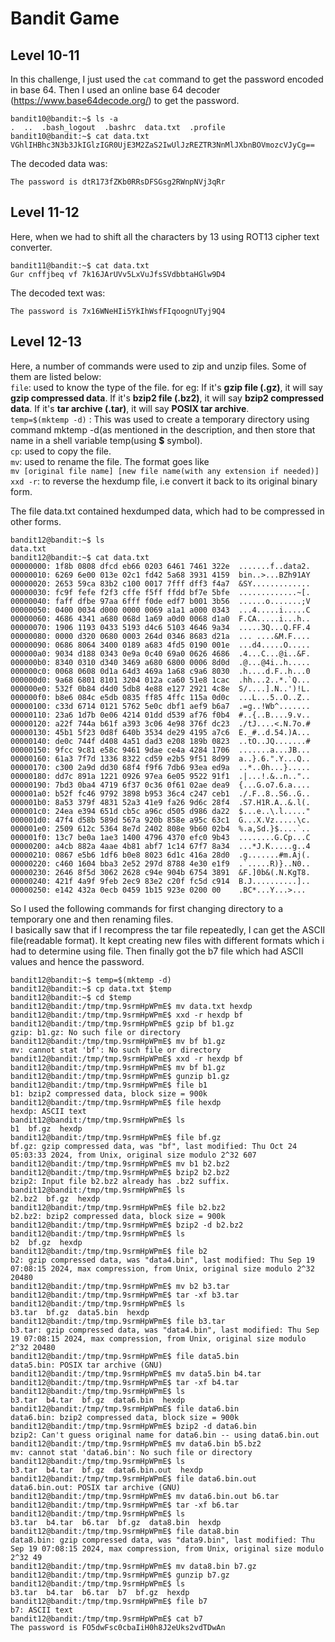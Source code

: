 # Bandit Game  

## Level 10-11  
In this challenge, I just used the `cat` command to get the password encoded in base 64. Then I used an online
base 64 decoder (https://www.base64decode.org/) to get the password.  
```
bandit10@bandit:~$ ls -a
.  ..  .bash_logout  .bashrc  data.txt  .profile
bandit10@bandit:~$ cat data.txt
VGhlIHBhc3N3b3JkIGlzIGR0UjE3M2ZaS2IwUlJzREZTR3NnMlJXbnBOVmozcVJyCg==
```
The decoded data was:  
```
The password is dtR173fZKb0RRsDFSGsg2RWnpNVj3qRr
```

## Level 11-12  
Here, when we had to shift all the characters by 13 using ROT13 cipher text converter.  
```
bandit11@bandit:~$ cat data.txt
Gur cnffjbeq vf 7k16JArUVv5LxVuJfsSVdbbtaHGlw9D4
```
The decoded text was:  
```
The password is 7x16WNeHIi5YkIhWsfFIqoognUTyj9Q4
```

##  Level 12-13  
Here, a number of commands were used to zip and unzip files. Some of them are listed below:  
`file`: used to know the type of the file.
for eg: 
If it's **gzip file (.gz)**, it will say **gzip compressed data**.
If it's **bzip2 file (.bz2)**, it will say **bzip2 compressed data**.
If it's **tar archive (.tar)**, it will say **POSIX tar archive**.    
`temp=$(mktemp -d)` : This was used to create a temporary directory using command mktemp -d(as mentioned in the description, and then store that name in a shell variable temp(using **$** symbol).  
`cp`: used to copy the file.  
`mv`: used to rename the file. The format goes like   
`mv [original file name] [new file name(with any extension if needed)]`
`xxd -r`: to reverse the hexdump file, i.e convert it back to its original binary form.  

The file data.txt contained hexdumped data, which had to be compressed in other forms.  
```
bandit12@bandit:~$ ls
data.txt
bandit12@bandit:~$ cat data.txt
00000000: 1f8b 0808 dfcd eb66 0203 6461 7461 322e  .......f..data2.
00000010: 6269 6e00 013e 02c1 fd42 5a68 3931 4159  bin..>...BZh91AY
00000020: 2653 59ca 83b2 c100 0017 7fff dff3 f4a7  &SY.............
00000030: fc9f fefe f2f3 cffe f5ff ffdd bf7e 5bfe  .............~[.
00000040: faff dfbe 97aa 6fff f0de edf7 b001 3b56  ......o.......;V
00000050: 0400 0034 d000 0000 0069 a1a1 a000 0343  ...4.....i.....C
00000060: 4686 4341 a680 068d 1a69 a0d0 0068 d1a0  F.CA.....i...h..
00000070: 1906 1193 0433 5193 d4c6 5103 4646 9a34  .....3Q...Q.FF.4
00000080: 0000 d320 0680 0003 264d 0346 8683 d21a  ... ....&M.F....
00000090: 0686 8064 3400 0189 a683 4fd5 0190 001e  ...d4.....O.....
000000a0: 9034 d188 0343 0e9a 0c40 69a0 0626 4686  .4...C...@i..&F.
000000b0: 8340 0310 d340 3469 a680 6800 0006 8d0d  .@...@4i..h.....
000000c0: 0068 0608 0d1a 64d3 469a 1a68 c9a6 8030  .h....d.F..h...0
000000d0: 9a68 6801 8101 3204 012a ca60 51e8 1cac  .hh...2..*.`Q...
000000e0: 532f 0b84 d4d0 5db8 4e88 e127 2921 4c8e  S/....].N..')!L.
000000f0: b8e6 084c e5db 0835 ff85 4ffc 115a 0d0c  ...L...5..O..Z..
00000100: c33d 6714 0121 5762 5e0c dbf1 aef9 b6a7  .=g..!Wb^.......
00000110: 23a6 1d7b 0e06 4214 01dd d539 af76 f0b4  #..{..B....9.v..
00000120: a22f 744a b61f a393 3c06 4e98 376f dc23  ./tJ....<.N.7o.#
00000130: 45b1 5f23 0d8f 640b 3534 de29 4195 a7c6  E._#..d.54.)A...
00000140: de0c 744f d408 4a51 dad3 e208 189b 0823  ..tO..JQ.......#
00000150: 9fcc 9c81 e58c 9461 9dae ce4a 4284 1706  .......a...JB...
00000160: 61a3 7f7d 1336 8322 cd59 e2b5 9f51 8d99  a..}.6.".Y...Q..
00000170: c300 2a9d dd30 68f4 f9f6 7db6 93ea ed9a  ..*..0h...}.....
00000180: dd7c 891a 1221 0926 97ea 6e05 9522 91f1  .|...!.&..n.."..
00000190: 7bd3 0ba4 4719 6f37 0c36 0f61 02ae dea9  {...G.o7.6.a....
000001a0: b52f fc46 9792 3898 b953 36c4 c247 ceb1  ./.F..8..S6..G..
000001b0: 8a53 379f 4831 52a3 41e9 fa26 9d6c 28f4  .S7.H1R.A..&.l(.
000001c0: 24ea e394 651d cb5c a96c d505 d986 da22  $...e..\.l....."
000001d0: 47f4 d58b 589d 567a 920b 858e a95c 63c1  G...X.Vz.....\c.
000001e0: 2509 612c 5364 8e7d 2402 808e 9b60 02b4  %.a,Sd.}$....`..
000001f0: 13c7 be0a 1ae3 1400 4796 4370 efc0 9b43  ........G.Cp...C
00000200: a4cb 882a 4aae 4b81 abf7 1c14 67f7 8a34  ...*J.K.....g..4
00000210: 0867 e5b6 1df6 b0e8 8023 6d1c 416a 28d0  .g.......#m.Aj(.
00000220: c460 1604 bba3 2e52 297d 8788 4e30 e1f9  .`.....R)}..N0..
00000230: 2646 8f5d 3062 2628 c94e 904b 6754 3891  &F.]0b&(.N.KgT8.
00000240: 421f 4a9f 9feb 2ec9 83e2 c20f fc5d c914  B.J..........]..
00000250: e142 432a 0ecb 0459 1b15 923e 0200 00    .BC*...Y...>...
```
So I used the following commands for first changing directory to a temporary one and then renaming files.  
I basically saw that if I recompress the tar file repeatedly, I can get the ASCII file(readable format). It kept creating new files with different formats which i had to determine using file. Then finally got the b7 file which had ASCII values and hence the password.  

```
bandit12@bandit:~$ temp=$(mktemp -d)
bandit12@bandit:~$ cp data.txt $temp
bandit12@bandit:~$ cd $temp
bandit12@bandit:/tmp/tmp.9srmHpWPmE$ mv data.txt hexdp
bandit12@bandit:/tmp/tmp.9srmHpWPmE$ xxd -r hexdp bf
bandit12@bandit:/tmp/tmp.9srmHpWPmE$ gzip bf b1.gz
gzip: b1.gz: No such file or directory
bandit12@bandit:/tmp/tmp.9srmHpWPmE$ mv bf b1.gz
mv: cannot stat 'bf': No such file or directory
bandit12@bandit:/tmp/tmp.9srmHpWPmE$ xxd -r hexdp bf
bandit12@bandit:/tmp/tmp.9srmHpWPmE$ mv bf b1.gz
bandit12@bandit:/tmp/tmp.9srmHpWPmE$ gunzip b1.gz
bandit12@bandit:/tmp/tmp.9srmHpWPmE$ file b1
b1: bzip2 compressed data, block size = 900k
bandit12@bandit:/tmp/tmp.9srmHpWPmE$ file hexdp
hexdp: ASCII text
bandit12@bandit:/tmp/tmp.9srmHpWPmE$ ls
b1  bf.gz  hexdp
bandit12@bandit:/tmp/tmp.9srmHpWPmE$ file bf.gz
bf.gz: gzip compressed data, was "bf", last modified: Thu Oct 24 05:03:33 2024, from Unix, original size modulo 2^32 607
bandit12@bandit:/tmp/tmp.9srmHpWPmE$ mv b1 b2.bz2
bandit12@bandit:/tmp/tmp.9srmHpWPmE$ bzip2 b2.bz2
bzip2: Input file b2.bz2 already has .bz2 suffix.
bandit12@bandit:/tmp/tmp.9srmHpWPmE$ ls
b2.bz2  bf.gz  hexdp
bandit12@bandit:/tmp/tmp.9srmHpWPmE$ file b2.bz2
b2.bz2: bzip2 compressed data, block size = 900k
bandit12@bandit:/tmp/tmp.9srmHpWPmE$ bzip2 -d b2.bz2
bandit12@bandit:/tmp/tmp.9srmHpWPmE$ ls
b2  bf.gz  hexdp
bandit12@bandit:/tmp/tmp.9srmHpWPmE$ file b2
b2: gzip compressed data, was "data4.bin", last modified: Thu Sep 19 07:08:15 2024, max compression, from Unix, original size modulo 2^32 20480
bandit12@bandit:/tmp/tmp.9srmHpWPmE$ mv b2 b3.tar
bandit12@bandit:/tmp/tmp.9srmHpWPmE$ tar -xf b3.tar
bandit12@bandit:/tmp/tmp.9srmHpWPmE$ ls
b3.tar  bf.gz  data5.bin  hexdp
bandit12@bandit:/tmp/tmp.9srmHpWPmE$ file b3.tar
b3.tar: gzip compressed data, was "data4.bin", last modified: Thu Sep 19 07:08:15 2024, max compression, from Unix, original size modulo 2^32 20480
bandit12@bandit:/tmp/tmp.9srmHpWPmE$ file data5.bin
data5.bin: POSIX tar archive (GNU)
bandit12@bandit:/tmp/tmp.9srmHpWPmE$ mv data5.bin b4.tar
bandit12@bandit:/tmp/tmp.9srmHpWPmE$ tar -xf b4.tar
bandit12@bandit:/tmp/tmp.9srmHpWPmE$ ls
b3.tar  b4.tar  bf.gz  data6.bin  hexdp
bandit12@bandit:/tmp/tmp.9srmHpWPmE$ file data6.bin
data6.bin: bzip2 compressed data, block size = 900k
bandit12@bandit:/tmp/tmp.9srmHpWPmE$ bzip2 -d data6.bin
bzip2: Can't guess original name for data6.bin -- using data6.bin.out
bandit12@bandit:/tmp/tmp.9srmHpWPmE$ mv data6.bin b5.bz2
mv: cannot stat 'data6.bin': No such file or directory
bandit12@bandit:/tmp/tmp.9srmHpWPmE$ ls
b3.tar  b4.tar  bf.gz  data6.bin.out  hexdp
bandit12@bandit:/tmp/tmp.9srmHpWPmE$ file data6.bin.out
data6.bin.out: POSIX tar archive (GNU)
bandit12@bandit:/tmp/tmp.9srmHpWPmE$ mv data6.bin.out b6.tar
bandit12@bandit:/tmp/tmp.9srmHpWPmE$ tar -xf b6.tar
bandit12@bandit:/tmp/tmp.9srmHpWPmE$ ls
b3.tar  b4.tar  b6.tar  bf.gz  data8.bin  hexdp
bandit12@bandit:/tmp/tmp.9srmHpWPmE$ file data8.bin
data8.bin: gzip compressed data, was "data9.bin", last modified: Thu Sep 19 07:08:15 2024, max compression, from Unix, original size modulo 2^32 49
bandit12@bandit:/tmp/tmp.9srmHpWPmE$ mv data8.bin b7.gz
bandit12@bandit:/tmp/tmp.9srmHpWPmE$ gunzip b7.gz
bandit12@bandit:/tmp/tmp.9srmHpWPmE$ ls
b3.tar  b4.tar  b6.tar  b7  bf.gz  hexdp
bandit12@bandit:/tmp/tmp.9srmHpWPmE$ file b7
b7: ASCII text
bandit12@bandit:/tmp/tmp.9srmHpWPmE$ cat b7
The password is FO5dwFsc0cbaIiH0h8J2eUks2vdTDwAn
```

